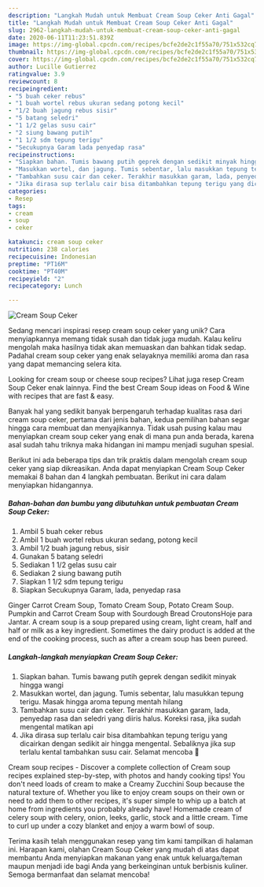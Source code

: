 ```yaml
---
description: "Langkah Mudah untuk Membuat Cream Soup Ceker Anti Gagal"
title: "Langkah Mudah untuk Membuat Cream Soup Ceker Anti Gagal"
slug: 2962-langkah-mudah-untuk-membuat-cream-soup-ceker-anti-gagal
date: 2020-06-11T11:23:51.839Z
image: https://img-global.cpcdn.com/recipes/bcfe2de2c1f55a70/751x532cq70/cream-soup-ceker-foto-resep-utama.jpg
thumbnail: https://img-global.cpcdn.com/recipes/bcfe2de2c1f55a70/751x532cq70/cream-soup-ceker-foto-resep-utama.jpg
cover: https://img-global.cpcdn.com/recipes/bcfe2de2c1f55a70/751x532cq70/cream-soup-ceker-foto-resep-utama.jpg
author: Lucille Gutierrez
ratingvalue: 3.9
reviewcount: 8
recipeingredient:
- "5 buah ceker rebus"
- "1 buah wortel rebus ukuran sedang potong kecil"
- "1/2 buah jagung rebus sisir"
- "5 batang seledri"
- "1 1/2 gelas susu cair"
- "2 siung bawang putih"
- "1 1/2 sdm tepung terigu"
- "Secukupnya Garam lada penyedap rasa"
recipeinstructions:
- "Siapkan bahan. Tumis bawang putih geprek dengan sedikit minyak hingga wangi"
- "Masukkan wortel, dan jagung. Tumis sebentar, lalu masukkan tepung terigu. Masak hingga aroma tepung mentah hilang"
- "Tambahkan susu cair dan ceker. Terakhir masukkan garam, lada, penyedap rasa dan seledri yang diiris halus. Koreksi rasa, jika sudah mengental matikan api"
- "Jika dirasa sup terlalu cair bisa ditambahkan tepung terigu yang dicairkan dengan sedikit air hingga mengental. Sebaliknya jika sup terlalu kental tambahkan susu cair. Selamat mencoba 🥰"
categories:
- Resep
tags:
- cream
- soup
- ceker

katakunci: cream soup ceker 
nutrition: 238 calories
recipecuisine: Indonesian
preptime: "PT16M"
cooktime: "PT40M"
recipeyield: "2"
recipecategory: Lunch

---
```



![Cream Soup Ceker](https://img-global.cpcdn.com/recipes/bcfe2de2c1f55a70/751x532cq70/cream-soup-ceker-foto-resep-utama.jpg)

Sedang mencari inspirasi resep cream soup ceker yang unik? Cara menyiapkannya memang tidak susah dan tidak juga mudah. Kalau keliru mengolah maka hasilnya tidak akan memuaskan dan bahkan tidak sedap. Padahal cream soup ceker yang enak selayaknya memiliki aroma dan rasa yang dapat memancing selera kita.

Looking for cream soup or cheese soup recipes? Lihat juga resep Cream Soup Ceker enak lainnya. Find the best Cream Soup ideas on Food &amp; Wine with recipes that are fast &amp; easy.

Banyak hal yang sedikit banyak berpengaruh terhadap kualitas rasa dari cream soup ceker, pertama dari jenis bahan, kedua pemilihan bahan segar hingga cara membuat dan menyajikannya. Tidak usah pusing kalau mau menyiapkan cream soup ceker yang enak di mana pun anda berada, karena asal sudah tahu triknya maka hidangan ini mampu menjadi suguhan spesial.


Berikut ini ada beberapa tips dan trik praktis dalam mengolah cream soup ceker yang siap dikreasikan. Anda dapat menyiapkan Cream Soup Ceker memakai 8 bahan dan 4 langkah pembuatan. Berikut ini cara dalam menyiapkan hidangannya.

<!--inarticleads1-->

##### Bahan-bahan dan bumbu yang dibutuhkan untuk pembuatan Cream Soup Ceker:

1. Ambil 5 buah ceker rebus
1. Ambil 1 buah wortel rebus ukuran sedang, potong kecil
1. Ambil 1/2 buah jagung rebus, sisir
1. Gunakan 5 batang seledri
1. Sediakan 1 1/2 gelas susu cair
1. Sediakan 2 siung bawang putih
1. Siapkan 1 1/2 sdm tepung terigu
1. Siapkan Secukupnya Garam, lada, penyedap rasa


Ginger Carrot Cream Soup, Tomato Cream Soup, Potato Cream Soup. Pumpkin and Carrot Cream Soup with Sourdough Bread CroutonsHoje para Jantar. A cream soup is a soup prepared using cream, light cream, half and half or milk as a key ingredient. Sometimes the dairy product is added at the end of the cooking process, such as after a cream soup has been pureed. 

<!--inarticleads2-->

##### Langkah-langkah menyiapkan Cream Soup Ceker:

1. Siapkan bahan. Tumis bawang putih geprek dengan sedikit minyak hingga wangi
1. Masukkan wortel, dan jagung. Tumis sebentar, lalu masukkan tepung terigu. Masak hingga aroma tepung mentah hilang
1. Tambahkan susu cair dan ceker. Terakhir masukkan garam, lada, penyedap rasa dan seledri yang diiris halus. Koreksi rasa, jika sudah mengental matikan api
1. Jika dirasa sup terlalu cair bisa ditambahkan tepung terigu yang dicairkan dengan sedikit air hingga mengental. Sebaliknya jika sup terlalu kental tambahkan susu cair. Selamat mencoba 🥰


Cream soup recipes - Discover a complete collection of Cream soup recipes explained step-by-step, with photos and handy cooking tips! You don&#39;t need loads of cream to make a Creamy Zucchini Soup because the natural texture of. Whether you like to enjoy cream soups on their own or need to add them to other recipes, it&#39;s super simple to whip up a batch at home from ingredients you probably already have! Homemade cream of celery soup with celery, onion, leeks, garlic, stock and a little cream. Time to curl up under a cozy blanket and enjoy a warm bowl of soup. 

Terima kasih telah menggunakan resep yang tim kami tampilkan di halaman ini. Harapan kami, olahan Cream Soup Ceker yang mudah di atas dapat membantu Anda menyiapkan makanan yang enak untuk keluarga/teman maupun menjadi ide bagi Anda yang berkeinginan untuk berbisnis kuliner. Semoga bermanfaat dan selamat mencoba!
